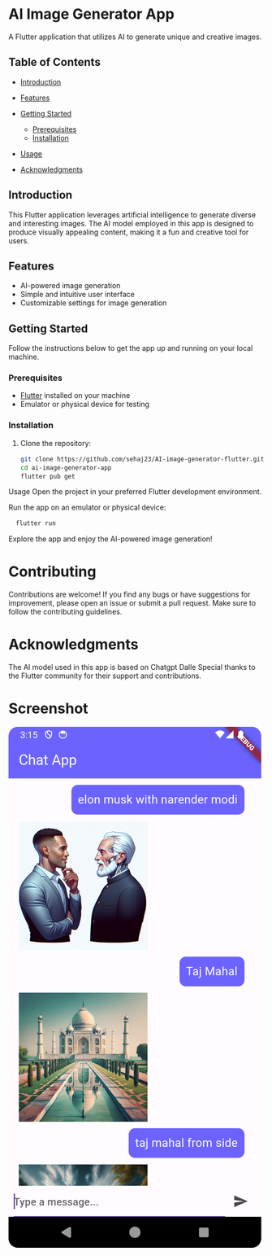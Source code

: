 

# AI Image Generator App

A Flutter application that utilizes AI to generate unique and creative images.

## Table of Contents

- [Introduction](#introduction)
- [Features](#features)
- [Getting Started](#getting-started)
  - [Prerequisites](#prerequisites)
  - [Installation](#installation)
- [Usage](#usage)


- [Acknowledgments](#acknowledgments)

## Introduction

This Flutter application leverages artificial intelligence to generate diverse and interesting images. The AI model employed in this app is designed to produce visually appealing content, making it a fun and creative tool for users.

## Features

- AI-powered image generation
- Simple and intuitive user interface
- Customizable settings for image generation

## Getting Started

Follow the instructions below to get the app up and running on your local machine.

### Prerequisites

- [Flutter](https://flutter.dev/) installed on your machine
- Emulator or physical device for testing

### Installation

1. Clone the repository:

   ```bash
   git clone https://github.com/sehaj23/AI-image-generator-flutter.git
   cd ai-image-generator-app
   flutter pub get


  Usage
Open the project in your preferred Flutter development environment.

Run the app on an emulator or physical device:


```bash
  flutter run
```


Explore the app and enjoy the AI-powered image generation!


# Contributing
Contributions are welcome! If you find any bugs or have suggestions for improvement, please open an issue or submit a pull request. Make sure to follow the contributing guidelines.



# Acknowledgments
The AI model used in this app is based on Chatgpt Dalle
Special thanks to the Flutter community for their support and contributions.


# Screenshot

![img.png](img.png)